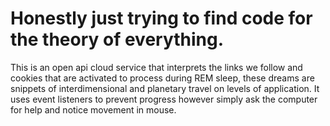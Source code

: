 # Honestly just trying to find code for the theory of everything.
This is an open api cloud service that interprets the links we follow and cookies that are activated to process during REM sleep, these dreams are snippets of interdimensional and planetary travel on levels of application. It uses event listeners to prevent progress however simply ask the computer for help and notice movement in mouse.
